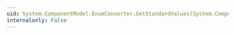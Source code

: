```yaml
---
uid: System.ComponentModel.EnumConverter.GetStandardValues(System.ComponentModel.ITypeDescriptorContext)
internalonly: False
---
```

